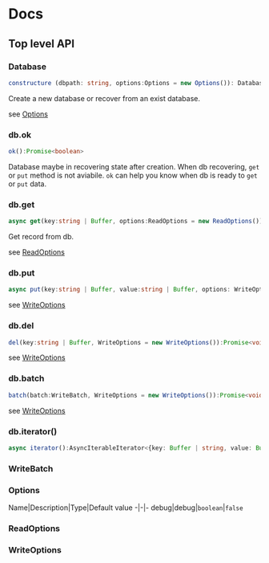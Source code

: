 # Docs


## Top level API

### Database

```ts
constructure (dbpath: string, options:Options = new Options()): Database
```

Create a new database or recover from an exist database.

see [Options](#Options)

### db.ok

```ts
ok():Promise<boolean>
```

Database maybe in recovering state after creation. When db recovering, `get` or `put` method is not aviabile. 
`ok` can help you know when db is ready to `get` or `put` data.


### db.get

```ts
async get(key:string | Buffer, options:ReadOptions = new ReadOptions()):Promise<Buffer>
```

Get record from db. 

see [ReadOptions](#ReadOptions)

### db.put

```ts
async put(key:string | Buffer, value:string | Buffer, options: WriteOptions = new WriteOptions()):Promise<void>
```

see [WriteOptions](#WriteOptions)

### db.del

```ts
del(key:string | Buffer, WriteOptions = new WriteOptions()):Promise<void>
```

see [WriteOptions](#WriteOptions)


### db.batch

```ts
batch(batch:WriteBatch, WriteOptions = new WriteOptions()):Promise<void>
```

see [WriteOptions](#WriteOptions)


### db.iterator()

```ts
async iterator():AsyncIterableIterator<{key: Buffer | string, value: Buffer | string}>
```

### WriteBatch


### Options

Name|Description|Type|Default value
-|-|-
debug|debug|`boolean`|`false`


### ReadOptions
### WriteOptions